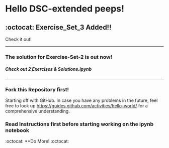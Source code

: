 # Hello DSC-extended peeps!

## :octocat: Exercise_Set_3 Added!!

Check it out!

------------------------------------------------------------------------------------------------------------------------------

### The solution for Exercise-Set-2 is out now!

##### Check out __2 Exercises & Solutions.ipynb__

------------------------------------------------------------------------------------------------------------------------------

### Fork this Repository first!

Starting off with GitHub.
In case you have any problems in the future, feel free to look up https://guides.github.com/activities/hello-world/
for a comprehensive understanding.

### Read Instructions first before starting working on the ipynb notebook


:octocat: **Do More! :octocat:
